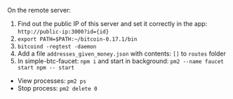 On the remote server:
1. Find out the public IP of this server and set it correctly in the app: `http://public-ip:3000?id={id}` 
2. `export PATH=$PATH:~/bitcoin-0.17.1/bin`
3. `bitcoind -regtest -daemon`
4. Add a file `addresses_given_money.json` with contents: `[]` to `routes` folder
4. In simple-btc-faucet: `npm i` and start in background: `pm2 --name faucet start npm -- start`

* View processes: `pm2 ps`
* Stop process: `pm2 delete 0`